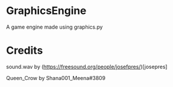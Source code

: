 # GraphicsEngine
 A game engine made using graphics.py
 
# Credits
sound.wav by (https://freesound.org/people/josefpres/)[josepres]

Queen_Crow by Shana001_Meena#3809
